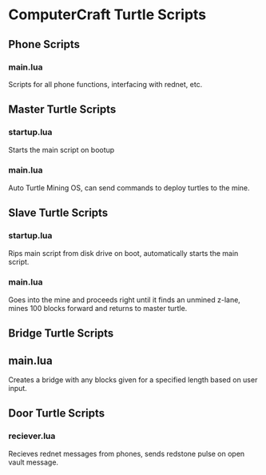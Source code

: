 # ComputerCraft Turtle Scripts

## Phone Scripts
### main.lua
Scripts for all phone functions, interfacing with rednet, etc.

## Master Turtle Scripts
### startup.lua
Starts the main script on bootup
### main.lua
Auto Turtle Mining OS, can send commands to deploy turtles to the mine.

## Slave Turtle Scripts
### startup.lua
Rips main script from disk drive on boot, automatically starts the main script.
### main.lua
Goes into the mine and proceeds right until it finds an unmined z-lane, mines 100 blocks forward and returns to master turtle.

## Bridge Turtle Scripts
## main.lua
Creates a bridge with any blocks given for a specified length based on user input.

## Door Turtle Scripts
### reciever.lua
Recieves rednet messages from phones, sends redstone pulse on open vault message.